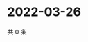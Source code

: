 # 2022-03-26

共 0 条

<!-- BEGIN WEIBO -->
<!-- 最后更新时间 Sat Mar 26 2022 01:18:06 GMT+0800 (China Standard Time) -->

<!-- END WEIBO -->
